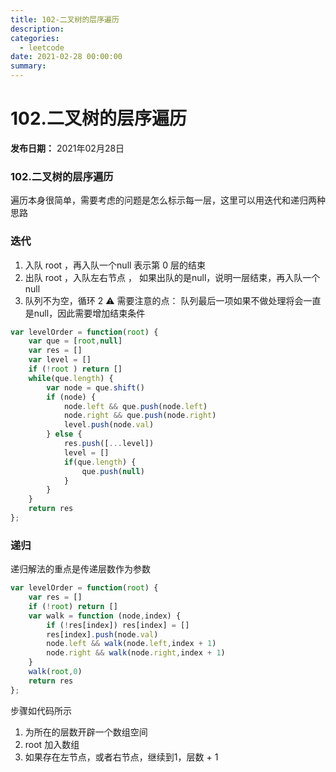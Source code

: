 ```yaml
---
title: 102-二叉树的层序遍历
description: 
categories:
  - leetcode
date: 2021-02-28 00:00:00
summary: 
---
```


# 102.二叉树的层序遍历

**发布日期：** 2021年02月28日

### 102.二叉树的层序遍历

遍历本身很简单，需要考虑的问题是怎么标示每一层，这里可以用迭代和递归两种思路

### 迭代

1. 入队 root ，再入队一个null 表示第 0 层的结束
1. 出队 root ，入队左右节点 ， 如果出队的是null，说明一层结束，再入队一个 null
1. 队列不为空，循环 2
⚠️ 需要注意的点： 队列最后一项如果不做处理将会一直是null，因此需要增加结束条件

```javascript
var levelOrder = function(root) {
    var que = [root,null]
    var res = []
    var level = []
    if (!root ) return []
    while(que.length) {
        var node = que.shift()
        if (node) {
            node.left && que.push(node.left)
            node.right && que.push(node.right)
            level.push(node.val)
        } else {
            res.push([...level])
            level = []
            if(que.length) {
                que.push(null)
            }
        }
    }
    return res
};
```

### 递归

递归解法的重点是传递层数作为参数

```javascript
var levelOrder = function(root) {
    var res = []
    if (!root) return []
    var walk = function (node,index) {
        if (!res[index]) res[index] = []
        res[index].push(node.val)
        node.left && walk(node.left,index + 1)
        node.right && walk(node.right,index + 1)
    }
    walk(root,0)
    return res
};
```

步骤如代码所示

1. 为所在的层数开辟一个数组空间
1. root 加入数组
1. 如果存在左节点，或者右节点，继续到1，层数 + 1
